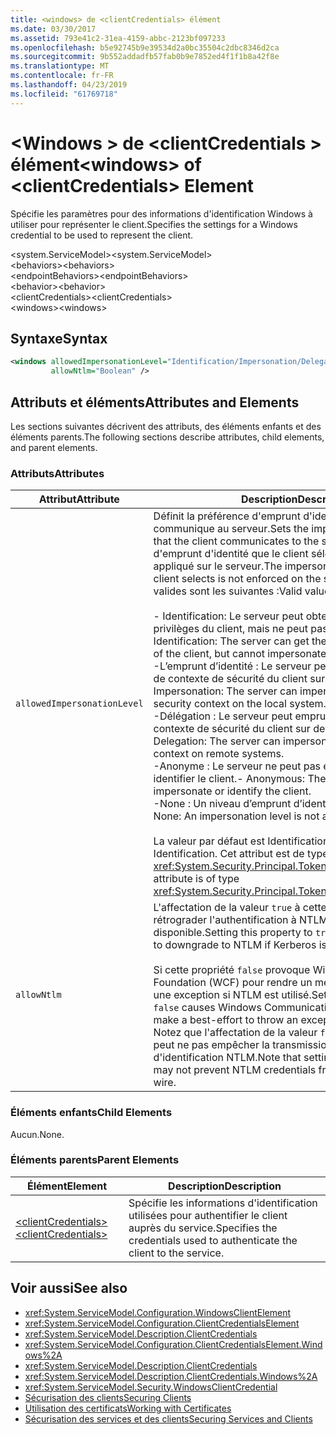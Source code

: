 ```yaml
---
title: <windows> de <clientCredentials> élément
ms.date: 03/30/2017
ms.assetid: 793e41c2-31ea-4159-abbc-2123bf097233
ms.openlocfilehash: b5e92745b9e39534d2a0bc35504c2dbc8346d2ca
ms.sourcegitcommit: 9b552addadfb57fab0b9e7852ed4f1f1b8a42f8e
ms.translationtype: MT
ms.contentlocale: fr-FR
ms.lasthandoff: 04/23/2019
ms.locfileid: "61769718"
---
```

# <a name="windows-of-clientcredentials-element"></a><span data-ttu-id="34ca2-102">\<Windows > de \<clientCredentials > élément</span><span class="sxs-lookup"><span data-stu-id="34ca2-102">\<windows> of \<clientCredentials> Element</span></span>
<span data-ttu-id="34ca2-103">Spécifie les paramètres pour des informations d'identification Windows à utiliser pour représenter le client.</span><span class="sxs-lookup"><span data-stu-id="34ca2-103">Specifies the settings for a Windows credential to be used to represent the client.</span></span>  
  
 <span data-ttu-id="34ca2-104">\<system.ServiceModel></span><span class="sxs-lookup"><span data-stu-id="34ca2-104">\<system.ServiceModel></span></span>  
<span data-ttu-id="34ca2-105">\<behaviors></span><span class="sxs-lookup"><span data-stu-id="34ca2-105">\<behaviors></span></span>  
<span data-ttu-id="34ca2-106">\<endpointBehaviors></span><span class="sxs-lookup"><span data-stu-id="34ca2-106">\<endpointBehaviors></span></span>  
<span data-ttu-id="34ca2-107">\<behavior></span><span class="sxs-lookup"><span data-stu-id="34ca2-107">\<behavior></span></span>  
<span data-ttu-id="34ca2-108">\<clientCredentials></span><span class="sxs-lookup"><span data-stu-id="34ca2-108">\<clientCredentials></span></span>  
<span data-ttu-id="34ca2-109">\<windows></span><span class="sxs-lookup"><span data-stu-id="34ca2-109">\<windows></span></span>  
  
## <a name="syntax"></a><span data-ttu-id="34ca2-110">Syntaxe</span><span class="sxs-lookup"><span data-stu-id="34ca2-110">Syntax</span></span>  
  
```xml  
<windows allowedImpersonationLevel="Identification/Impersonation/Delegation/Anonymous/None"
         allowNtlm="Boolean" />
```  
  
## <a name="attributes-and-elements"></a><span data-ttu-id="34ca2-111">Attributs et éléments</span><span class="sxs-lookup"><span data-stu-id="34ca2-111">Attributes and Elements</span></span>  
 <span data-ttu-id="34ca2-112">Les sections suivantes décrivent des attributs, des éléments enfants et des éléments parents.</span><span class="sxs-lookup"><span data-stu-id="34ca2-112">The following sections describe attributes, child elements, and parent elements.</span></span>  
  
### <a name="attributes"></a><span data-ttu-id="34ca2-113">Attributs</span><span class="sxs-lookup"><span data-stu-id="34ca2-113">Attributes</span></span>  
  
|<span data-ttu-id="34ca2-114">Attribut</span><span class="sxs-lookup"><span data-stu-id="34ca2-114">Attribute</span></span>|<span data-ttu-id="34ca2-115">Description</span><span class="sxs-lookup"><span data-stu-id="34ca2-115">Description</span></span>|  
|---------------|-----------------|  
|`allowedImpersonationLevel`|<span data-ttu-id="34ca2-116">Définit la préférence d'emprunt d'identité que le client communique au serveur.</span><span class="sxs-lookup"><span data-stu-id="34ca2-116">Sets the impersonation preference that the client communicates to the server.</span></span> <span data-ttu-id="34ca2-117">Le mode d'emprunt d'identité que le client sélectionne n'est pas appliqué sur le serveur.</span><span class="sxs-lookup"><span data-stu-id="34ca2-117">The impersonation mode that the client selects is not enforced on the server.</span></span> <span data-ttu-id="34ca2-118">Les valeurs valides sont les suivantes :</span><span class="sxs-lookup"><span data-stu-id="34ca2-118">Valid values include the following:</span></span><br /><br /> <span data-ttu-id="34ca2-119">-   Identification: Le serveur peut obtenir l’identité et les privilèges du client, mais ne peut pas représenter le client.</span><span class="sxs-lookup"><span data-stu-id="34ca2-119">-   Identification: The server can get the identity and privileges of the client, but cannot impersonate the client.</span></span><br /><span data-ttu-id="34ca2-120">-L’emprunt d’identité : Le serveur peut emprunter l’identité de contexte de sécurité du client sur le système local.</span><span class="sxs-lookup"><span data-stu-id="34ca2-120">-   Impersonation: The server can impersonate the client's security context on the local system.</span></span><br /><span data-ttu-id="34ca2-121">-Délégation : Le serveur peut emprunter l’identité de contexte de sécurité du client sur des systèmes distants.</span><span class="sxs-lookup"><span data-stu-id="34ca2-121">-   Delegation: The server can impersonate the client's security context on remote systems.</span></span><br /><span data-ttu-id="34ca2-122">-Anonyme : Le serveur ne peut pas emprunter l’identité ou identifier le client.</span><span class="sxs-lookup"><span data-stu-id="34ca2-122">-   Anonymous: The server cannot impersonate or identify the client.</span></span><br /><span data-ttu-id="34ca2-123">-None : Un niveau d’emprunt d’identité n’est pas affecté.</span><span class="sxs-lookup"><span data-stu-id="34ca2-123">-   None: An impersonation level is not assigned.</span></span><br /><br /> <span data-ttu-id="34ca2-124">La valeur par défaut est Identification.</span><span class="sxs-lookup"><span data-stu-id="34ca2-124">The default is Identification.</span></span> <span data-ttu-id="34ca2-125">Cet attribut est de type <xref:System.Security.Principal.TokenImpersonationLevel>.</span><span class="sxs-lookup"><span data-stu-id="34ca2-125">This attribute is of type <xref:System.Security.Principal.TokenImpersonationLevel>.</span></span>|  
|`allowNtlm`|<span data-ttu-id="34ca2-126">L'affectation de la valeur `true` à cette propriété permet de rétrograder l'authentification à NTLM si Kerberos n'est pas disponible.</span><span class="sxs-lookup"><span data-stu-id="34ca2-126">Setting this property to `true` allows authentication to downgrade to NTLM if Kerberos is not available.</span></span><br /><br /> <span data-ttu-id="34ca2-127">Si cette propriété `false` provoque Windows Communication Foundation (WCF) pour rendre un meilleur effort pour lever une exception si NTLM est utilisé.</span><span class="sxs-lookup"><span data-stu-id="34ca2-127">Setting this property to `false` causes Windows Communication Foundation (WCF) to make a best-effort to throw an exception if NTLM is used.</span></span> <span data-ttu-id="34ca2-128">Notez que l'affectation de la valeur `false` à cette propriété peut ne pas empêcher la transmission des informations d'identification NTLM.</span><span class="sxs-lookup"><span data-stu-id="34ca2-128">Note that setting this property to `false` may not prevent NTLM credentials from being sent over the wire.</span></span>|  
  
### <a name="child-elements"></a><span data-ttu-id="34ca2-129">Éléments enfants</span><span class="sxs-lookup"><span data-stu-id="34ca2-129">Child Elements</span></span>  
 <span data-ttu-id="34ca2-130">Aucun.</span><span class="sxs-lookup"><span data-stu-id="34ca2-130">None.</span></span>  
  
### <a name="parent-elements"></a><span data-ttu-id="34ca2-131">Éléments parents</span><span class="sxs-lookup"><span data-stu-id="34ca2-131">Parent Elements</span></span>  
  
|<span data-ttu-id="34ca2-132">Élément</span><span class="sxs-lookup"><span data-stu-id="34ca2-132">Element</span></span>|<span data-ttu-id="34ca2-133">Description</span><span class="sxs-lookup"><span data-stu-id="34ca2-133">Description</span></span>|  
|-------------|-----------------|  
|[<span data-ttu-id="34ca2-134">\<clientCredentials></span><span class="sxs-lookup"><span data-stu-id="34ca2-134">\<clientCredentials></span></span>](../../../../../docs/framework/configure-apps/file-schema/wcf/clientcredentials.md)|<span data-ttu-id="34ca2-135">Spécifie les informations d'identification utilisées pour authentifier le client auprès du service.</span><span class="sxs-lookup"><span data-stu-id="34ca2-135">Specifies the credentials used to authenticate the client to the service.</span></span>|  
  
## <a name="see-also"></a><span data-ttu-id="34ca2-136">Voir aussi</span><span class="sxs-lookup"><span data-stu-id="34ca2-136">See also</span></span>

- <xref:System.ServiceModel.Configuration.WindowsClientElement>
- <xref:System.ServiceModel.Configuration.ClientCredentialsElement>
- <xref:System.ServiceModel.Description.ClientCredentials>
- <xref:System.ServiceModel.Configuration.ClientCredentialsElement.Windows%2A>
- <xref:System.ServiceModel.Description.ClientCredentials>
- <xref:System.ServiceModel.Description.ClientCredentials.Windows%2A>
- <xref:System.ServiceModel.Security.WindowsClientCredential>
- [<span data-ttu-id="34ca2-137">Sécurisation des clients</span><span class="sxs-lookup"><span data-stu-id="34ca2-137">Securing Clients</span></span>](../../../../../docs/framework/wcf/securing-clients.md)
- [<span data-ttu-id="34ca2-138">Utilisation des certificats</span><span class="sxs-lookup"><span data-stu-id="34ca2-138">Working with Certificates</span></span>](../../../../../docs/framework/wcf/feature-details/working-with-certificates.md)
- [<span data-ttu-id="34ca2-139">Sécurisation des services et des clients</span><span class="sxs-lookup"><span data-stu-id="34ca2-139">Securing Services and Clients</span></span>](../../../../../docs/framework/wcf/feature-details/securing-services-and-clients.md)
